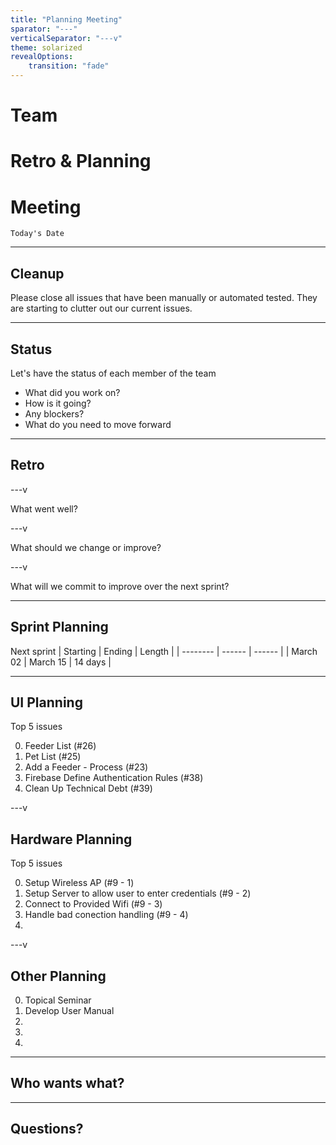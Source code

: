 ```yaml
---
title: "Planning Meeting"
sparator: "---"
verticalSeparator: "---v"
theme: solarized
revealOptions:
    transition: "fade"
---
```


# Team
# Retro & Planning
# Meeting

`Today's Date`

---

## Cleanup

Please close all issues that have been manually or automated tested. They are starting to clutter out our current issues.

---

## Status

Let's have the status of each member of the team

- What did you work on?
- How is it going?
- Any blockers?
- What do you need to move forward

---

## Retro

---v

What went well?

---v

What should we change or improve?

---v

What will we commit to improve over the next sprint?

---

## Sprint Planning

Next sprint
| Starting | Ending | Length |
| -------- | ------ | ------ |
| March 02 | March 15 | 14 days |

---

## UI Planning

Top 5 issues

0. Feeder List (#26)
1. Pet List (#25)
2. Add a Feeder - Process (#23)
3. Firebase Define Authentication Rules (#38)
4. Clean Up Technical Debt (#39)

---v

## Hardware Planning

Top 5 issues

0. Setup Wireless AP (#9 - 1)
1. Setup Server to allow user to enter credentials (#9 - 2)
2. Connect to Provided Wifi (#9 - 3)
3. Handle bad conection handling (#9 - 4)
4. 

---v

## Other Planning

0. Topical Seminar
1. Develop User Manual
2. 
3. 
4. 

---

## Who wants what?

---

## Questions?
